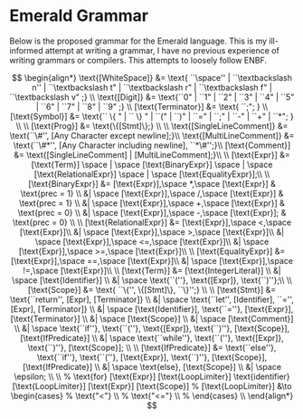 # Emerald Grammar
Below is the proposed grammar for the Emerald language. This is my ill-informed attempt at writing a grammar, I have no previous experience of writing grammars or compilers. This attempts to loosely follow ENBF.

$$
\begin{align*}
\text{[WhiteSpace]} &= \text{ ``\space'' | ``\textbackslash n'' | ``\textbackslash t" | ``\textbackslash r" | ``\textbackslash f" | ``\textbackslash v" ;} \\
\text{[Digit]} &= \text{``0" | ``1" | ``2" | ``3" | ``4" | ``5" | ``6" | ``7" | ``8" | ``9" ;} \\
[\text{Terminator}] &= \text{ ``;"; } \\
[\text{Symbol}] &= \text{`` \{ " | `` \} " | ``(" | ``)" | ``=" | ``;" | ``-" | ``+" | ``*"; } \\
\\
[\text{Prog}] &= \text{\{[Stmt]\};} \\
\\
\text{[SingleLineComment]} &= \text{``\#'', [Any Character except newline];}\\
\text{[MultiLineComment]} &= \text{``\#*'', [Any Character including newline], ``*\#'';}\\
[\text{Comment}] &= \text{[SingleLineComment] | [MultiLineComment];}\\ 
\\
[\text{Expr}] &= [\text{Term}] \space | \space [\text{BinaryExpr}] \space | \space [\text{RelationalExpr}] \space | \space [\text{EqualityExpr}];\\
\\
[\text{BinaryExpr}] &= [\text{Expr}],\space *,\space [\text{Expr}] & \text{prec = 1} \\
&| \space [\text{Expr}],\space /,\space [\text{Expr}] & \text{prec = 1} \\
&| \space [\text{Expr}],\space +,\space [\text{Expr}] & \text{prec = 0} \\
&| \space [\text{Expr}],\space -,\space [\text{Expr}]; & \text{prec = 0} \\
\\
[\text{RelationalExpr}] &= [\text{Expr}],\space <,\space [\text{Expr}]\\
&| \space [\text{Expr}],\space >,\space [\text{Expr}]\\
&| \space [\text{Expr}],\space <=,\space [\text{Expr}]\\
&| \space [\text{Expr}],\space >=,\space [\text{Expr}]\\
\\
[\text{EqualityExpr}] &= [\text{Expr}],\space ==,\space [\text{Expr}]\\
&| \space [\text{Expr}],\space !=,\space [\text{Expr}]\\
\\
[\text{Term}] &= [\text{IntegerLiteral}] \\
&| \space [\text{Identifier}] \\
&| \space \text{``(''}, \text{[Expr]}, \text{``)''};\\
\\
[\text{Scope}] &= \text{ ``\{'', \{[Stmt]\}, ``\}'';} \\
\\
[\text{Stmt}] &= \text{``return'', [Expr], [Terminator]} \\ 
&| \space \text{``let'', [Identifier], ``='', [Expr], [Terminator]} \\
&| \space [\text{Identifier}], \text{``=''}, [\text{Expr}], [\text{Terminator}] \\
&| \space [\text{Scope}] \\
&| \space [\text{Comment}] \\
&| \space \text{``if''}, \text{``(''}, \text{[Expr]}, \text{``)''}, [\text{Scope}], [\text{IfPredicate}] \\
&| \space \text{``while''}, \text{``(''}, \text{[Expr]}, \text{``)''}, [\text{Scope}]; \\
\\
[\text{IfPredicate}] &= \text{``else''}, \text{``if''}, \text{``(''}, [\text{Expr}], \text{``)''}, [\text{Scope}], [\text{IfPredicate}] \\
&| \space \text{else}, [\text{Scope}] \\
&| \space \epsilon; \\
\\
% \text{for} [\text{Expr}] [\text{LoopLimiter}] \text{identifier} [\text{LoopLimiter}] [\text{Expr}] [\text{Scope}]
% [\text{LoopLimiter}] &\to \begin{cases}
%     \text{"<"} \\
%     \text{"<="} \\
% \end{cases} \\
\end{align*}
$$


